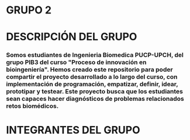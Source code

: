 # GRUPO 2
# DESCRIPCIÓN DEL GRUPO
### Somos estudiantes de Ingenieria Biomedica PUCP-UPCH, del grupo PIB3 del curso "Proceso de innovación en bioingeniería". Hemos creado este repositorio para poder compartir el proyecto desarrollado a lo largo del curso, con implementación de programación, empatizar, definir, idear, prototipar y testear. Este proyecto busca que los estudiantes sean capaces hacer diagnósticos de problemas relacionados retos biomédicos.
# INTEGRANTES DEL GRUPO
